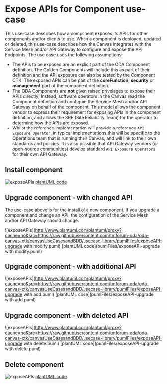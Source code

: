 # Expose APIs for Component use-case

This use-case describes how a component exposes its APIs for other components and/or clients to use.  When a component is deployed, updated or deleted, this use-case describes how the Canvas integrates with the Service Mesh and/or API Gateway to configure and expose the API Endpoints. The use case uses the following assumptions:

* The APIs to be exposed are an explicit part of the ODA Component definition. The Golden Components will include this as part of their definition and the API exposure can also be tested by the Component CTK. The exposed APIs can be part of the **coreFunction**, **security** or **management** part of the component definition.
* The ODA Components are **not** given raised privelages to expose their APIs directly; Instead, software operators in the Canvas read the Component definition and configure the Service Mesh and/or API Gateway on behalf of the component. This model allows the component vendor to express their requirement for exposing APIs in the component definition, and allows the SRE (Site Reliability Team) for the operator to determine how the APIs are exposed. 
* Whilst the reference implementation will provide a reference `API Exposure Operator`, in typical implementations this will be specific to the Operations team that is running their Canvas, and will link to their own standards and policies. It is also possible that API Gateway vendors (or open-source communities) develop standard `API Exposure Operators` for their own API Gateway.

## Install component

![exposeAPIs](http://www.plantuml.com/plantuml/proxy?cache=no&src=https://raw.githubusercontent.com/tmforum-oda/oda-canvas-ctk/canvasUseCasesandBDD/usecase-library/pumlFiles/exposeAPI.puml)
[plantUML code](pumlFiles/exposeAPI.puml)

## Upgrade component - with changed API

The use-case above is for the install of a new component. If you upgrade a component and change an API, the configuration of the Service Mesh and/or API Gateway should change.

![exposeAPIs](http://www.plantuml.com/plantuml/proxy?cache=no&src=https://raw.githubusercontent.com/tmforum-oda/oda-canvas-ctk/canvasUseCasesandBDD/usecase-library/pumlFiles/exposeAPI-upgrade with modify.puml)
[plantUML code](pumlFiles/exposeAPI-upgrade with modify.puml)

## Upgrade component - with additional API

![exposeAPIs](http://www.plantuml.com/plantuml/proxy?cache=no&src=https://raw.githubusercontent.com/tmforum-oda/oda-canvas-ctk/canvasUseCasesandBDD/usecase-library/pumlFiles/exposeAPI-upgrade with add.puml)
[plantUML code](pumlFiles/exposeAPI-upgrade with add.puml)

## Upgrade component - with deleted API


![exposeAPIs](http://www.plantuml.com/plantuml/proxy?cache=no&src=https://raw.githubusercontent.com/tmforum-oda/oda-canvas-ctk/canvasUseCasesandBDD/usecase-library/pumlFiles/exposeAPI-upgrade with delete.puml)
[plantUML code](pumlFiles/exposeAPI-upgrade with delete.puml)

## Delete component 

![exposeAPIs](http://www.plantuml.com/plantuml/proxy?cache=no&src=https://raw.githubusercontent.com/tmforum-oda/oda-canvas-ctk/canvasUseCasesandBDD/usecase-library/pumlFiles/exposeAPI-delete.puml)
[plantUML code](pumlFiles/exposeAPI-delete.puml)

